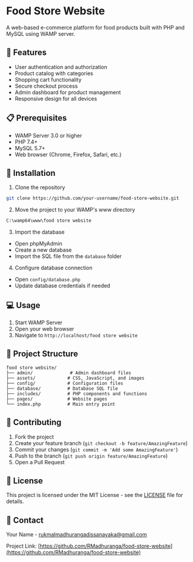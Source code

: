 # Food Store Website

A web-based e-commerce platform for food products built with PHP and MySQL using WAMP server.

## 🚀 Features

- User authentication and authorization
- Product catalog with categories
- Shopping cart functionality
- Secure checkout process
- Admin dashboard for product management
- Responsive design for all devices

## 📋 Prerequisites

- WAMP Server 3.0 or higher
- PHP 7.4+
- MySQL 5.7+
- Web browser (Chrome, Firefox, Safari, etc.)

## 🔧 Installation

1. Clone the repository
```bash
git clone https://github.com/your-username/food-store-website.git
```

2. Move the project to your WAMP's www directory
```bash
C:\wamp64\www\food store website
```

3. Import the database
- Open phpMyAdmin
- Create a new database
- Import the SQL file from the `database` folder

4. Configure database connection
- Open `config/database.php`
- Update database credentials if needed

## 💻 Usage

1. Start WAMP Server
2. Open your web browser
3. Navigate to `http://localhost/food store website`

## 📁 Project Structure

```
food store website/
├── admin/              # Admin dashboard files
├── assets/            # CSS, JavaScript, and images
├── config/            # Configuration files
├── database/          # Database SQL file
├── includes/          # PHP components and functions
├── pages/             # Website pages
└── index.php          # Main entry point
```


## 🤝 Contributing

1. Fork the project
2. Create your feature branch (`git checkout -b feature/AmazingFeature`)
3. Commit your changes (`git commit -m 'Add some AmazingFeature'`)
4. Push to the branch (`git push origin feature/AmazingFeature`)
5. Open a Pull Request

## 📝 License

This project is licensed under the MIT License - see the [LICENSE](LICENSE) file for details.

## 📧 Contact

Your Name - rukmalmadhurangadissanayaka@gmail.com

Project Link: [https://github.com/RMadhuranga/food-store-website](https://github.com/RMadhuranga/food-store-website)
